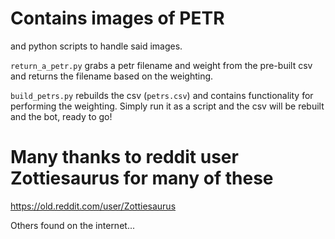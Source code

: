 # Contains images of PETR
and python scripts to handle said images.

`return_a_petr.py` grabs a petr filename and weight from the pre-built csv and returns the filename based on the weighting. 

`build_petrs.py` rebuilds the csv (`petrs.csv`) and contains functionality for performing the weighting. Simply run it as a script and the csv will be rebuilt and the bot, ready to go!

# Many thanks to reddit user Zottiesaurus for many of these
https://old.reddit.com/user/Zottiesaurus

Others found on the internet...

